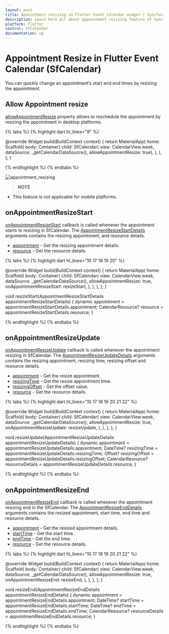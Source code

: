 ```yaml
---
layout: post 
title: Appointment resizing in Flutter Event Calendar widget | Syncfusion
description: Learn here all about appointment resizing feature of Syncfusion Flutter Event Calendar (SfCalendar) widget and more.
platform: flutter
control: SfCalendar
documentation: ug
---
```


# Appointment Resize in Flutter Event Calendar (SfCalendar)

You can quickly change an appointment’s start and end times by resizing the appointment.

## Allow Appointment resize

[allowAppointmentResize](https://pub.dev/documentation/syncfusion_flutter_calendar/latest/calendar/SfCalendar/allowAppointmentResize.html) property allows to reschedule the appointment by resizing the appointment in desktop platforms.

{% tabs %}
{% highlight dart hl_lines="9" %}

@override
Widget build(BuildContext context) {
  return MaterialApp(
    home: Scaffold(
      body: Container(
        child: SfCalendar(
            view: CalendarView.week,
            dataSource: _getCalendarDataSource(),
            allowAppointmentResize: true),
      ),
    ),
  );
}

{% endhighlight %}
{% endtabs %}

![appointment_resizing](images/appointments/appointment_resize.gif)

>**NOTE**
* This feature is not applicable for mobile platforms.

## onAppointmentResizeStart

[onAppointmentResizeStart](https://pub.dev/documentation/syncfusion_flutter_calendar/latest/calendar/SfCalendar/onAppointmentResizeStart.html) callback is called whenever the appointment starts to resizing in SfCalendar. The [AppointmentResizeStartDetails]() arguments contains the resizing appointment, and resource details. 

* [appointment](https://pub.dev/documentation/syncfusion_flutter_calendar/latest/calendar/AppointmentResizeStartDetails/appointment.html) - Get the resizing appointment details.
* [resource](https://pub.dev/documentation/syncfusion_flutter_calendar/latest/calendar/AppointmentResizeStartDetails/resource.html) - Get the resource details.

{% tabs %}
{% highlight dart hl_lines="10 17 18 19 20" %}

@override
Widget build(BuildContext context) {
  return MaterialApp(
    home: Scaffold(
      body: Container(
        child: SfCalendar(
          view: CalendarView.week,
          dataSource: _getCalendarDataSource(),
          allowAppointmentResize: true,
          onAppointmentResizeStart: resizeStart,
        ),
      ),
    ),
  );
}

void resizeStart(AppointmentResizeStartDetails appointmentResizeStartDetails) {
  dynamic appointment = appointmentResizeStartDetails.appointment;
  CalendarResource? resource = appointmentResizeStartDetails.resource;
}

{% endhighlight %}
{% endtabs %}

## onAppointmentResizeUpdate
[onAppointmentResizeUpdate](https://pub.dev/documentation/syncfusion_flutter_calendar/latest/calendar/SfCalendar/onAppointmentResizeUpdate.html) callback is called whenever the appointment resizing in SfCalendar. The [AppointmentResizeUpdateDetails](https://pub.dev/documentation/syncfusion_flutter_calendar/latest/calendar/AppointmentResizeUpdateDetails-class.html) arguments contains the resizing appointment, resizing time, resizing offset and resource details. 

* [appointment](https://pub.dev/documentation/syncfusion_flutter_calendar/latest/calendar/AppointmentResizeUpdateDetails/appointment.html) - Get the resize appointment.
* [resizingTime](https://pub.dev/documentation/syncfusion_flutter_calendar/latest/calendar/AppointmentResizeUpdateDetails/resizingTime.html) - Get the resize appointment time.
* [resizingOffset](https://pub.dev/documentation/syncfusion_flutter_calendar/latest/calendar/AppointmentResizeUpdateDetails/resizingOffset.html) - Get the offset value.
* [resource](https://pub.dev/documentation/syncfusion_flutter_calendar/latest/calendar/AppointmentResizeUpdateDetails/resource.html) - Get the resource details.

{% tabs %}
{% highlight dart hl_lines="10 17 18 19 20 21 22" %}

@override
Widget build(BuildContext context) {
  return MaterialApp(
    home: Scaffold(
      body: Container(
        child: SfCalendar(
          view: CalendarView.week,
          dataSource: _getCalendarDataSource(),
          allowAppointmentResize: true,
          onAppointmentResizeUpdate: resizeUpdate,
        ),
      ),
    ),
  );
}

void resizeUpdate(AppointmentResizeUpdateDetails appointmentResizeUpdateDetails) {
  dynamic appointment = appointmentResizeUpdateDetails.appointment;
  DateTime? resizingTime = appointmentResizeUpdateDetails.resizingTime;
  Offset? resizingOffset = appointmentResizeUpdateDetails.resizingOffset;
  CalendarResource? resourceDetails = appointmentResizeUpdateDetails.resource;
}

{% endhighlight %}
{% endtabs %}

## onAppointmentResizeEnd
[onAppointmentResizeEnd](https://pub.dev/documentation/syncfusion_flutter_calendar/latest/calendar/SfCalendar/onAppointmentResizeEnd.html) callback is called whenever the appointment resizing end in the SfCalendar. The [AppointmentResizeEndDetails](https://pub.dev/documentation/syncfusion_flutter_calendar/latest/calendar/AppointmentResizeEndDetails-class.html) arguments contains the resized appointment, start time, end time and resource details. 

* [appointment](https://pub.dev/documentation/syncfusion_flutter_calendar/latest/calendar/AppointmentResizeEndDetails/appointment.html) - Get the resized appointment details.
* [startTime](https://pub.dev/documentation/syncfusion_flutter_calendar/latest/calendar/AppointmentResizeEndDetails/startTime.html) -  Get the start time.
* [endTime](https://pub.dev/documentation/syncfusion_flutter_calendar/latest/calendar/AppointmentResizeEndDetails/endTime.html) - Get the end time.
* [resource](https://pub.dev/documentation/syncfusion_flutter_calendar/latest/calendar/AppointmentResizeEndDetails/resource.html) - Get the resource details.

{% tabs %}
{% highlight dart hl_lines="10 17 18 19 20 21 22" %}

@override
Widget build(BuildContext context) {
  return MaterialApp(
    home: Scaffold(
      body: Container(
        child: SfCalendar(
          view: CalendarView.week,
          dataSource: _getCalendarDataSource(),
          allowAppointmentResize: true,
          onAppointmentResizeEnd: resizeEnd,
        ),
      ),
    ),
  );
}

void resizeEnd(AppointmentResizeEndDetails appointmentResizeEndDetails) {
  dynamic appointment = appointmentResizeEndDetails.appointment;
  DateTime? startTime = appointmentResizeEndDetails.startTime;
  DateTime? endTime = appointmentResizeEndDetails.endTime;
  CalendarResource? resourceDetails = appointmentResizeEndDetails.resource;
}

{% endhighlight %}
{% endtabs %}